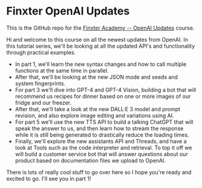 # Finxter OpenAI Updates 

This is the GitHub repo for the [Finxter Academy -- OpenAI Updates](https://academy.finxter.com/university/openai-update/) course.

Hi and welcome to this course on all the newest updates from OpenAI. In this tutorial series, we'll be looking at all the updated API's and functionality through practical examples.

- In part 1, we'll learn the new syntax changes and how to call multiple functions at the same time in parallel.
- After that, we'll be looking at the new JSON mode and seeds and system fingerprints.
- For part 3 we'll dive into GPT-4 and GPT-4 Vision, building a bot that will recommend us recipes for dinner based on one or more images of our fridge and our freezer.
- After that, we'll take a look at the new DALL·E 3 model and prompt revision, and also explore image editing and variations using AI.
- For part 5 we'll use the new TTS API to build a talking ChatGPT that will speak the answer to us, and then learn how to stream the response while it is still being generated to drastically reduce the loading times.
- Finally, we'll explore the new assistants API and Threads, and have a look at Tools such as the code interpreter and retrieval. To top it off we will build a customer service bot that will answer questions about our product based on documentation files we upload to OpenAI.

There is lots of really cool stuff to go over here so I hope you're ready and excited to go.
I'll see you in part 1!
